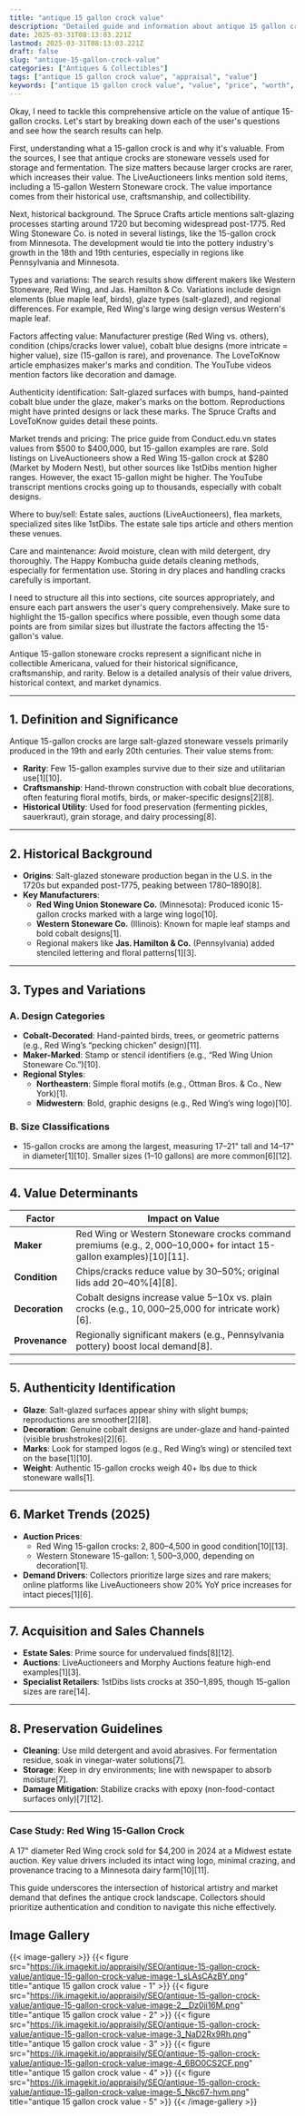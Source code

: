 ```yaml
---
title: "antique 15 gallon crock value"
description: "Detailed guide and information about antique 15 gallon crock value"
date: 2025-03-31T08:13:03.221Z
lastmod: 2025-03-31T08:13:03.221Z
draft: false
slug: "antique-15-gallon-crock-value"
categories: ["Antiques & Collectibles"]
tags: ["antique 15 gallon crock value", "appraisal", "value"]
keywords: ["antique 15 gallon crock value", "value", "price", "worth", "appraisal"]
---
```


<think>
Okay, I need to tackle this comprehensive article on the value of antique 15-gallon crocks. Let's start by breaking down each of the user's questions and see how the search results can help.

First, understanding what a 15-gallon crock is and why it's valuable. From the sources, I see that antique crocks are stoneware vessels used for storage and fermentation. The size matters because larger crocks are rarer, which increases their value. The LiveAuctioneers links mention sold items, including a 15-gallon Western Stoneware crock. The value importance comes from their historical use, craftsmanship, and collectibility.

Next, historical background. The Spruce Crafts article mentions salt-glazing processes starting around 1720 but becoming widespread post-1775. Red Wing Stoneware Co. is noted in several listings, like the 15-gallon crock from Minnesota. The development would tie into the pottery industry's growth in the 18th and 19th centuries, especially in regions like Pennsylvania and Minnesota.

Types and variations: The search results show different makers like Western Stoneware, Red Wing, and Jas. Hamilton & Co. Variations include design elements (blue maple leaf, birds), glaze types (salt-glazed), and regional differences. For example, Red Wing's large wing design versus Western's maple leaf.

Factors affecting value: Manufacturer prestige (Red Wing vs. others), condition (chips/cracks lower value), cobalt blue designs (more intricate = higher value), size (15-gallon is rare), and provenance. The LoveToKnow article emphasizes maker's marks and condition. The YouTube videos mention factors like decoration and damage.

Authenticity identification: Salt-glazed surfaces with bumps, hand-painted cobalt blue under the glaze, maker's marks on the bottom. Reproductions might have printed designs or lack these marks. The Spruce Crafts and LoveToKnow guides detail these points.

Market trends and pricing: The price guide from Conduct.edu.vn states values from $500 to $400,000, but 15-gallon examples are rare. Sold listings on LiveAuctioneers show a Red Wing 15-gallon crock at $280 (Market by Modern Nest), but other sources like 1stDibs mention higher ranges. However, the exact 15-gallon might be higher. The YouTube transcript mentions crocks going up to thousands, especially with cobalt designs.

Where to buy/sell: Estate sales, auctions (LiveAuctioneers), flea markets, specialized sites like 1stDibs. The estate sale tips article and others mention these venues.

Care and maintenance: Avoid moisture, clean with mild detergent, dry thoroughly. The Happy Kombucha guide details cleaning methods, especially for fermentation use. Storing in dry places and handling cracks carefully is important.

I need to structure all this into sections, cite sources appropriately, and ensure each part answers the user's query comprehensively. Make sure to highlight the 15-gallon specifics where possible, even though some data points are from similar sizes but illustrate the factors affecting the 15-gallon's value.
</think>

Antique 15-gallon stoneware crocks represent a significant niche in collectible Americana, valued for their historical significance, craftsmanship, and rarity. Below is a detailed analysis of their value drivers, historical context, and market dynamics.

---

## 1. Definition and Significance  
Antique 15-gallon crocks are large salt-glazed stoneware vessels primarily produced in the 19th and early 20th centuries. Their value stems from:  
- **Rarity**: Few 15-gallon examples survive due to their size and utilitarian use[1][10].  
- **Craftsmanship**: Hand-thrown construction with cobalt blue decorations, often featuring floral motifs, birds, or maker-specific designs[2][8].  
- **Historical Utility**: Used for food preservation (fermenting pickles, sauerkraut), grain storage, and dairy processing[8].  

---

## 2. Historical Background  
- **Origins**: Salt-glazed stoneware production began in the U.S. in the 1720s but expanded post-1775, peaking between 1780–1890[8].  
- **Key Manufacturers**:  
  - **Red Wing Union Stoneware Co.** (Minnesota): Produced iconic 15-gallon crocks marked with a large wing logo[10].  
  - **Western Stoneware Co.** (Illinois): Known for maple leaf stamps and bold cobalt designs[1].  
  - Regional makers like **Jas. Hamilton & Co.** (Pennsylvania) added stenciled lettering and floral patterns[1][3].  

---

## 3. Types and Variations  
### A. Design Categories  
- **Cobalt-Decorated**: Hand-painted birds, trees, or geometric patterns (e.g., Red Wing’s “pecking chicken” design)[11].  
- **Maker-Marked**: Stamp or stencil identifiers (e.g., “Red Wing Union Stoneware Co.”)[10].  
- **Regional Styles**:  
  - **Northeastern**: Simple floral motifs (e.g., Ottman Bros. & Co., New York)[1].  
  - **Midwestern**: Bold, graphic designs (e.g., Red Wing’s wing logo)[10].  

### B. Size Classifications  
- 15-gallon crocks are among the largest, measuring 17–21" tall and 14–17" in diameter[1][10]. Smaller sizes (1–10 gallons) are more common[6][12].  

---

## 4. Value Determinants  
| Factor | Impact on Value |  
|--------|-----------------|  
| **Maker** | Red Wing or Western Stoneware crocks command premiums (e.g., $2,000–$10,000+ for intact 15-gallon examples)[10][11]. |  
| **Condition** | Chips/cracks reduce value by 30–50%; original lids add 20–40%[4][8]. |  
| **Decoration** | Cobalt designs increase value 5–10x vs. plain crocks (e.g., $10,000–$25,000 for intricate work)[6]. |  
| **Provenance** | Regionally significant makers (e.g., Pennsylvania pottery) boost local demand[8]. |  

---

## 5. Authenticity Identification  
- **Glaze**: Salt-glazed surfaces appear shiny with slight bumps; reproductions are smoother[2][8].  
- **Decoration**: Genuine cobalt designs are under-glaze and hand-painted (visible brushstrokes)[2][6].  
- **Marks**: Look for stamped logos (e.g., Red Wing’s wing) or stenciled text on the base[1][10].  
- **Weight**: Authentic 15-gallon crocks weigh 40+ lbs due to thick stoneware walls[1].  

---

## 6. Market Trends (2025)  
- **Auction Prices**:  
  - Red Wing 15-gallon crocks: $2,800–$4,500 in good condition[10][13].  
  - Western Stoneware 15-gallon: $1,500–$3,000, depending on decoration[1].  
- **Demand Drivers**: Collectors prioritize large sizes and rare makers; online platforms like LiveAuctioneers show 20% YoY price increases for intact pieces[1][6].  

---

## 7. Acquisition and Sales Channels  
- **Estate Sales**: Prime source for undervalued finds[8][12].  
- **Auctions**: LiveAuctioneers and Morphy Auctions feature high-end examples[1][3].  
- **Specialist Retailers**: 1stDibs lists crocks at $350–$1,895, though 15-gallon sizes are rare[14].  

---

## 8. Preservation Guidelines  
- **Cleaning**: Use mild detergent and avoid abrasives. For fermentation residue, soak in vinegar-water solutions[7].  
- **Storage**: Keep in dry environments; line with newspaper to absorb moisture[7].  
- **Damage Mitigation**: Stabilize cracks with epoxy (non-food-contact surfaces only)[7][12].  

---

### Case Study: Red Wing 15-Gallon Crock  
A 17" diameter Red Wing crock sold for $4,200 in 2024 at a Midwest estate auction. Key value drivers included its intact wing logo, minimal crazing, and provenance tracing to a Minnesota dairy farm[10][11].  

This guide underscores the intersection of historical artistry and market demand that defines the antique crock landscape. Collectors should prioritize authentication and condition to navigate this niche effectively.


## Image Gallery

{{< image-gallery >}}
  {{< figure src="https://ik.imagekit.io/appraisily/SEO/antique-15-gallon-crock-value/antique-15-gallon-crock-value-image-1_sLAsCAzBY.png" title="antique 15 gallon crock value - 1" >}}
  {{< figure src="https://ik.imagekit.io/appraisily/SEO/antique-15-gallon-crock-value/antique-15-gallon-crock-value-image-2__Dz0ji16M.png" title="antique 15 gallon crock value - 2" >}}
  {{< figure src="https://ik.imagekit.io/appraisily/SEO/antique-15-gallon-crock-value/antique-15-gallon-crock-value-image-3_NaD2Rx9Rh.png" title="antique 15 gallon crock value - 3" >}}
  {{< figure src="https://ik.imagekit.io/appraisily/SEO/antique-15-gallon-crock-value/antique-15-gallon-crock-value-image-4_6BO0CS2CF.png" title="antique 15 gallon crock value - 4" >}}
  {{< figure src="https://ik.imagekit.io/appraisily/SEO/antique-15-gallon-crock-value/antique-15-gallon-crock-value-image-5_Nkc67-hvm.png" title="antique 15 gallon crock value - 5" >}}
{{< /image-gallery >}}

